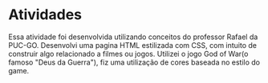 # Atividades
 Essa atividade foi desenvolvida utilizando conceitos do professor Rafael da PUC-GO.
 Desenvolvi uma pagina HTML estilizada com CSS, com intuito de construir algo relacionado a filmes ou jogos.
 Utilizei o jogo God of War(o famoso "Deus da Guerra"), fiz uma utilização de cores baseada no estilo do game.
